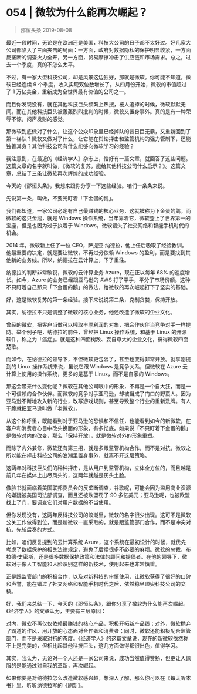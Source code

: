 # 054 | 微软为什么能再次崛起？
> 邵恒头条
2019-08-08

最近一段时间，无论是在欧洲还是美国，科技大公司的日子都不太好过。好几家大公司都陷入了三面夹击的局面：一方面，政府对数据隐私的保护明显收紧，一方面反垄断的调查火力全开，另一方面，贸易摩擦冲击了供应链和市场需求。总之，过去一个季度，真的不怎么太平。

不过，有一家大型科技公司，却是风景这边独好，那就是微软。你可能不知道，微软已经连续 9 个季度，收入实现双位数增长了。从四月份开始，微软的市值超过了 1 万亿美金，重新成为全世界最有价值的公司之一。

而且你发现没有，就在其他科技巨头频繁上热搜，被人追捧的时候，微软默默无闻。而在其他科技巨头被轰轰烈烈批判的时候，微软又置身事外。真的是有一种荣辱不惊，闷声发财的感觉。

那微软到底做对了什么，让这个公众印象里已经掉队的昔日巨无霸，又重新回到了第一梯队？微软又做对了什么，让它能在舆论抨击和监管机构的强力管制下，还能独善其身？其他科技公司有什么能够向微软学习的经验？

我注意到，在最近的《经济学人》杂志上，恰好有一篇文章，就回答了这些问题。这篇文章的名字就叫做，《微软的复苏，能给其他科技公司什么启示？》。这篇文章，总结了三条让微软再次辉煌的成功经验。

今天的《邵恒头条》，我想来跟你分享一下这些经验。咱们一条条来说。

先说第一条，叫做，不要光盯着「下金蛋的鹅」。

我们都知道，一家公司必定有自己最赚钱的核心业务，这就被称为下金蛋的鹅。而微软的这只金鹅，就是 Windows 操作系统，当年靠着它，微软登上了世界第一的宝座，但是也因为过于执着于 Windows，微软错失了社交网络和智能手机时代的机会。

2014 年，微软新上任了一位 CEO，萨提亚·纳德拉，他上任后吸取了经验教训。他最重要的决定，就是要让微软，不再过分依赖 Windows 的盈利，而是要找到其他新的业务线。所以，纳德拉在云计算上，下了重注。

纳德拉的判断非常敏锐，微软的云计算业务 Azure，现在正以每年 68% 的速度增长。如今，Azure 的业务已经跟亚马逊的 AWS 打了平手，平分了市场份额。这种不只盯着自己那只「下金蛋的鹅」的做法，给微软的再次崛起打下了坚实的基础。

好，这是微软复苏的第一条经验。接下来说说第二条，克制贪婪，保持开放。

其实，纳德拉不只是调整了微软的核心业务，他还改造了微软的企业文化。

曾经的微软，把客户当做可以榨取丰厚利润的对象，把合作伙伴当竞争对手一样提防。举个例子吧，纳德拉的前任，曾经把 Linux 操作系统，和基于 Linux 的开源软件，称之为「癌症」。就是这种四面树敌、妄自尊大的企业文化，搞得微软四面楚歌。

而如今，在纳德拉的领导下，不但微软更包容了，甚至也变得非常开放。就拿刚提到的 Linux 操作系统来说，虽说它跟 Windows 是竞争关系，但微软在 Azure 云计算上使用的操作系统，更多的是基于 Linux，而不是自家的 Windows。

那这会带来什么变化呢？微软在其他公司眼中的形象，不再是一个自大狂，而是一个可信赖的合作伙伴。而微软的竞争对手亚马逊，却被当成了门口的野蛮人。因为亚马逊不断地攻入新的行业，改写游戏规则，甚至导致整个行业的重新洗牌。有人干脆就把亚马逊叫做「老微软」。

从这个称呼里，既能看到对于亚马逊的恐惧和不信任，也能看到如今的新微软，在客户和消费者心目中改头换面的形象，有多彻底。如果说「不只盯着下金蛋的鹅」是微软对内的改变，那么「保持开放」，就是微软对外的形象重塑。

而除了内外兼修，微软还有第三招，就是多跟监管机构合作，而不是对抗。微软之所以能在抨击科技公司的浪潮里置身事外，就离不开这层策略。

这两年对科技巨头们的种种抨击，是从用户到监管机构，立体全方位的，而且越是前几年在媒体上出尽风头的，这两年就越是灰头土脸。

像脸书就面临着美国联邦委员会的反垄断调查，谷歌呢，可能会因为滥用商业资源的嫌疑被美国司法部调查，而且还被欧盟罚了 90 多亿美元；亚马逊呢，也被欧盟找上了门，要调查它们对用户数据的不当使用。

但你发现没有，这两年反科技公司的浪潮里，微软的名字很少出现。这可不是微软公关工作做得到位，而是新微软一直采取的，就是跟监管部门合作，而不是冲突对抗，先斩后奏的方式。

比如，咱们反复提到的云计算系统 Azure，这个系统在最初设计的时候，就优先考虑了数据保护的相关法律规定，避免了后续很多不必要的麻烦。微软的总裁，布拉德·史密斯，还是很多数据保护政策和法律的顾问和提倡者。在他的领导下，微软对于像人工智能和人脸识别这样的新技术，使用起来也非常慎重。

正是跟监管部门的积极合作，以及对新科技的审慎使用，让微软获得了很好的口碑和声誉，能在错过了社交网络和智能手机时代之后，依然稳坐顶尖科技公司的交椅。

好，我们来总结一下，今天的《邵恒头条》，跟你分享了微软为什么能再次崛起。《经济学人》的文章认为，主要有三层原因：

对内，微软不再仅仅依赖最赚钱的核心产品，积极开拓新产品线；对外，微软抛弃了霸道的作风，用开放的心态面对合作者和消费者；同时，微软还能积极配合监管部门，而不是采取对抗的态度。《经济学人》的这篇文章说，现在的新微软依然称不上是完美的，但相比起其他科技巨头，这几方面做得都很出色，值得学习。

其实，我认为，无论对一个人还是一家公司来说，成功当然值得赞扬，但更让人佩服的是能通过对自我的革新，再次崛起。

如果你要是对纳德拉怎么改造微软感兴趣，想深入了解，那么你可以在《每天听本书》里，听听纳德拉写的《刷新》。
